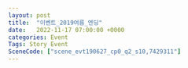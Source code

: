 ```yaml
---
layout: post
title:  "이벤트_2019여름_엔딩"
date:   2022-11-17 07:00:00 +0000
categories: Event
Tags: Story Event
SceneCode: ["scene_evt190627_cp0_q2_s10,7429311"]
---
```

